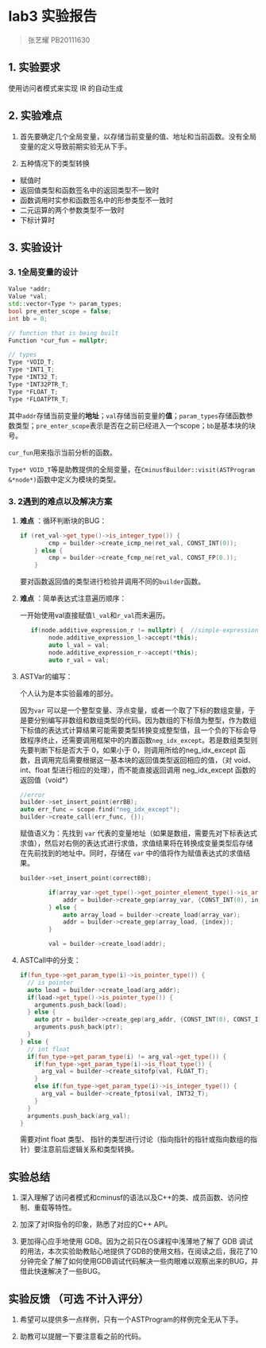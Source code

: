 # lab3 实验报告
> 张艺耀 PB20111630

## 1. 实验要求

使用访问者模式来实现 IR 的自动生成



## 2. 实验难点

1. 首先要确定几个全局变量，以存储当前变量的值、地址和当前函数。没有全局变量的定义导致前期实验无从下手。

2. 五种情况下的类型转换

* 赋值时
* 返回值类型和函数签名中的返回类型不一致时
* 函数调用时实参和函数签名中的形参类型不一致时
* 二元运算的两个参数类型不一致时
* 下标计算时



## 3. 实验设计

### 3. 1全局变量的设计

```c++
Value *addr;
Value *val;
std::vector<Type *> param_types;
bool pre_enter_scope = false;
int bb = 0;

// function that is being built
Function *cur_fun = nullptr;

// types
Type *VOID_T;
Type *INT1_T;
Type *INT32_T;
Type *INT32PTR_T;
Type *FLOAT_T;
Type *FLOATPTR_T;
```

其中`addr`存储当前变量的**地址**；`val`存储当前变量的**值**；`param_types`存储函数参数类型；`pre_enter_scope`表示是否在之前已经进入一个scope；`bb`是基本块的块号。

`cur_fun`用来指示当前分析的函数。

`Type* VOID_T`等是助教提供的全局变量，在`CminusfBuilder::visit(ASTProgram &*node*)`函数中定义为模块的类型。

### 3. 2遇到的难点以及解决方案

1. **难点** ：循环判断块的BUG：

   ```c++
   if (ret_val->get_type()->is_integer_type()) {
           cmp = builder->create_icmp_ne(ret_val, CONST_INT(0));
       } else {
           cmp = builder->create_fcmp_ne(ret_val, CONST_FP(0.));
       }
   ```

   要对函数返回值的类型进行检验并调用不同的`builder`函数。

2. **难点** ：简单表达式注意遍历顺序：

   一开始使用val直接赋值`l_val`和`r_val`而未遍历。

   ```c++
      if(node.additive_expression_r != nullptr) {  //simple-expression -> additive-expression relop additive-expression
           node.additive_expression_l->accept(*this);
           auto l_val = val;
           node.additive_expression_r->accept(*this);
           auto r_val = val;
   ```

3. ASTVar的编写：

   个人认为是本实验最难的部分。

   因为`var` 可以是一个整型变量、浮点变量，或者一个取了下标的数组变量，于是要分别编写非数组和数组类型的代码。因为数组的下标值为整型，作为数组下标值的表达式计算结果可能需要类型转换变成整型值，且一个负的下标会导致程序终止，还需要调用框架中的内置函数`neg_idx_except`。若是数组类型则先要判断下标是否大于 0，如果小于 0，则调用所给的neg_idx_except 函数，且调用完后需要根据这一基本块的返回值类型返回相应的值，（对 void、int、float 型进行相应的处理），而不能直接返回调用 neg_idx_except 函数的返回值（void*）

   ```c++
   //error
   builder->set_insert_point(errBB);
   auto err_func = scope.find("neg_idx_except");
   builder->create_call(err_func, {});
   ```

     赋值语义为：先找到 `var` 代表的变量地址（如果是数组，需要先对下标表达式求值），然后对右侧的表达式进行求值，求值结果将在转换成变量类型后存储在先前找到的地址中。同时，存储在 `var` 中的值将作为赋值表达式的求值结果。

   ```c++
   builder->set_insert_point(correctBB);
   
           if(array_var->get_type()->get_pointer_element_type()->is_array_type()) {
               addr = builder->create_gep(array_var, {CONST_INT(0), index});    
           } else {
               auto array_load = builder->create_load(array_var);
               addr = builder->create_gep(array_load, {index});
           }
   
           val = builder->create_load(addr);
   ```

4. ASTCall中的分支：

   ```c++
   if(fun_type->get_param_type(i)->is_pointer_type()) {
     // is pointer
     auto load = builder->create_load(arg_addr);
     if(load->get_type()->is_pointer_type()) {
       arguments.push_back(load);
     } else {
       auto ptr = builder->create_gep(arg_addr, {CONST_INT(0), CONST_INT(0)});
       arguments.push_back(ptr);
     }
   } else {
     // int float
     if(fun_type->get_param_type(i) != arg_val->get_type()) {
       if(fun_type->get_param_type(i)->is_float_type()) {
         arg_val = builder->create_sitofp(val, FLOAT_T);
       }
       else if(fun_type->get_param_type(i)->is_integer_type()) {
         arg_val = builder->create_fptosi(val, INT32_T);
       }
     }
     arguments.push_back(arg_val);
   }
   ```

   需要对int float 类型、 指针的类型进行讨论（指向指针的指针或指向数组的指针）要注意前后逻辑关系和类型转换。

   

## 实验总结

1. 深入理解了访问者模式和cminusf的语法以及C++的类、成员函数、访问控制、重载等特性。

2. 加深了对IR指令的印象，熟悉了对应的C++ API。

3. 更加得心应手地使用 GDB。因为之前只在OS课程中浅薄地了解了 GDB 调试的用法，本次实验助教贴心地提供了GDB的使用文档，在阅读之后，我花了10分钟完全了解了如何使用GDB调试代码解决一些肉眼难以观察出来的BUG，并借此快速解决了一些BUG。



## 实验反馈 （可选 不计入评分）

1. 希望可以提供多一点样例，只有一个ASTProgram的样例完全无从下手。

2. 助教可以提醒一下要注意看之前的代码。

